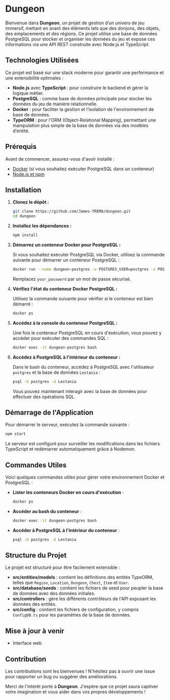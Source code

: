 # Dungeon

Bienvenue dans **Dungeon**, un projet de gestion d’un univers de jeu immersif, mettant en avant des éléments tels que des donjons, des objets, des emplacements et des régions. Ce projet utilise une base de données PostgreSQL pour stocker et organiser les données du jeu et expose ces informations via une API REST construite avec Node.js et TypeScript.

## Technologies Utilisées

Ce projet est basé sur une stack moderne pour garantir une performance et une extensibilité optimales :

- **Node.js** avec **TypeScript** : pour construire le backend et gérer la logique métier.
- **PostgreSQL** : comme base de données principale pour stocker les données du jeu de manière relationnelle.
- **Docker** : pour faciliter la gestion et l’isolation de l'environnement de base de données.
- **TypeORM** : pour l'ORM (Object-Relational Mapping), permettant une manipulation plus simple de la base de données via des modèles d’entité.

## Prérequis

Avant de commencer, assurez-vous d'avoir installé :

- [Docker](https://www.docker.com/) (si vous souhaitez exécuter PostgreSQL dans un conteneur)
- [Node.js et npm](https://nodejs.org/)

## Installation

1. **Clonez le dépôt :**

   ```bash
   git clone https://github.com/James-TREMA/dungeon.git
   cd dungeon
   ```

2. **Installez les dépendances :**

   ```bash
   npm install
   ```

3. **Démarrez un conteneur Docker pour PostgreSQL :**

   Si vous souhaitez exécuter PostgreSQL via Docker, utilisez la commande suivante pour démarrer un conteneur PostgreSQL :

   ```bash
   docker run --name dungeon-postgres -e POSTGRES_USER=postgres -e POSTGRES_PASSWORD=your_password -e POSTGRES_DB=Lestania -p 5432:5432 -d postgres
   ```

   Remplacez `your_password` par un mot de passe sécurisé.

4. **Vérifiez l'état du conteneur Docker PostgreSQL :**

   Utilisez la commande suivante pour vérifier si le conteneur est bien démarré :

   ```bash
   docker ps
   ```

5. **Accédez à la console du conteneur PostgreSQL :**

   Une fois le conteneur PostgreSQL en cours d'exécution, vous pouvez y accéder pour exécuter des commandes SQL :

   ```bash
   docker exec -it dungeon-postgres bash
   ```

6. **Accédez à PostgreSQL à l'intérieur du conteneur :**

   Dans le bash du conteneur, accédez à PostgreSQL avec l'utilisateur `postgres` et la base de données `Lestania` :

   ```bash
   psql -U postgres -d Lestania
   ```

   Vous pouvez maintenant interagir avec la base de données pour effectuer des opérations SQL.

## Démarrage de l'Application

Pour démarrer le serveur, exécutez la commande suivante :

```bash
npm start
```

Le serveur est configuré pour surveiller les modifications dans les fichiers TypeScript et redémarrer automatiquement grâce à Nodemon.

## Commandes Utiles

Voici quelques commandes utiles pour gérer votre environnement Docker et PostgreSQL :

- **Lister les conteneurs Docker en cours d'exécution** :

  ```bash
  docker ps
  ```

- **Accéder au bash du conteneur** :

  ```bash
  docker exec -it dungeon-postgres bash
  ```

- **Accéder à PostgreSQL à l'intérieur du conteneur** :

  ```bash
  psql -U postgres -d Lestania
  ```

## Structure du Projet

Le projet est structuré pour être facilement extensible :

- **src/entities/models** : contient les définitions des entités TypeORM, telles que `Region`, `Location`, `Dungeon`, `Chest`, `Item` et `User`.
- **src/database/seeds** : contient les fichiers de seed pour peupler la base de données avec des données initiales.
- **src/controllers** : gère les différents contrôleurs de l'API exposant les données des entités.
- **src/config** : contient les fichiers de configuration, y compris `ConfigDB.ts` pour les paramètres de la base de données.

## Mise à jour à venir
- Interface web

## Contribution

Les contributions sont les bienvenues ! N'hésitez pas à ouvrir une issue pour rapporter un bug ou suggérer des améliorations.

Merci de l'intérêt porté à **Dungeon**. J'espère que ce projet saura captiver votre imagination et vous aider dans vos propres développements !